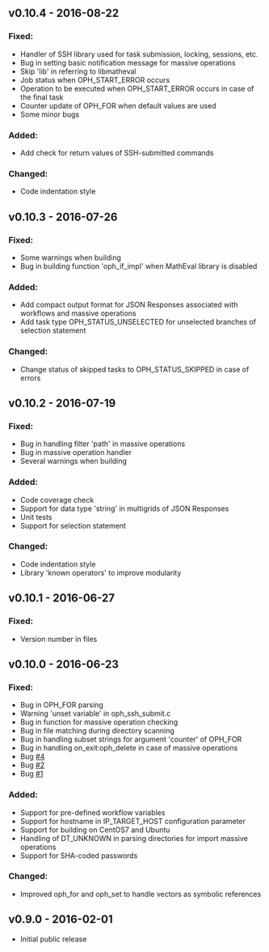 
## v0.10.4 - 2016-08-22

### Fixed:

- Handler of SSH library used for task submission, locking, sessions, etc.
- Bug in setting basic notification message for massive operations
- Skip 'lib' in referring to libmatheval
- Job status when OPH_START_ERROR occurs
- Operation to be executed when OPH_START_ERROR occurs in case of the final task
- Counter update of OPH_FOR when default values are used
- Some minor bugs

### Added:

- Add check for return values of SSH-submitted commands

### Changed:

- Code indentation style

## v0.10.3 - 2016-07-26

### Fixed:

- Some warnings when building
- Bug in building function 'oph_if_impl' when MathEval library is disabled

### Added:

- Add compact output format for JSON Responses associated with workflows and massive operations
- Add task type OPH_STATUS_UNSELECTED for unselected branches of selection statement

### Changed:

- Change status of skipped tasks to OPH_STATUS_SKIPPED in case of errors

## v0.10.2 - 2016-07-19

### Fixed:

- Bug in handling filter 'path' in massive operations
- Bug in massive operation handler
- Several warnings when building

### Added:

- Code coverage check
- Support for data type 'string' in multigrids of JSON Responses
- Unit tests
- Support for selection statement

### Changed:

- Code indentation style
- Library 'known operators' to improve modularity

## v0.10.1 - 2016-06-27

### Fixed:

- Version number in files

## v0.10.0 - 2016-06-23

### Fixed:

- Bug in OPH_FOR parsing
- Warning 'unset variable' in oph_ssh_submit.c
- Bug in function for massive operation checking
- Bug in file matching during directory scanning
- Bug in handling subset strings for argument 'counter' of OPH_FOR
- Bug in handling on_exit:oph_delete in case of massive operations
- Bug [\#4](https://github.com/OphidiaBigData/ophidia-server/issues/4)
- Bug [\#2](https://github.com/OphidiaBigData/ophidia-server/issues/2)
- Bug [\#1](https://github.com/OphidiaBigData/ophidia-server/issues/1)

### Added:

- Support for pre-defined workflow variables
- Support for hostname in IP_TARGET_HOST configuration parameter
- Support for building on CentOS7 and Ubuntu
- Handling of DT_UNKNOWN in parsing directories for import massive operations
- Support for SHA-coded passwords

### Changed:

- Improved oph_for and oph_set to handle vectors as symbolic references

## v0.9.0 - 2016-02-01

- Initial public release
